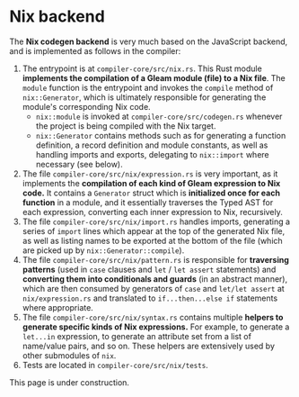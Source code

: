# Nix backend

The **Nix codegen backend** is very much based on the JavaScript backend, and is implemented as follows in the compiler:

1. The entrypoint is at `compiler-core/src/nix.rs`. This Rust module **implements the compilation of a Gleam module (file) to a Nix file**. The `module` function is the entrypoint and invokes the `compile` method of `nix::Generator`, which is ultimately responsible for generating the module's corresponding Nix code.
    - `nix::module` is invoked at `compiler-core/src/codegen.rs` whenever the project is being compiled with the Nix target.
    - `nix::Generator` contains methods such as for generating a function definition, a record definition and module constants, as well as handling imports and exports, delegating to `nix::import` where necessary (see below).
2. The file `compiler-core/src/nix/expression.rs` is very important, as it implements the **compilation of each kind of Gleam expression to Nix code.** It contains a `Generator` struct which is **initialized once for each function** in a module, and it essentially traverses the Typed AST for each expression, converting each inner expression to Nix, recursively.
3. The file `compiler-core/src/nix/import.rs` handles imports, generating a series of `import` lines which appear at the top of the generated Nix file, as well as listing names to be exported at the bottom of the file (which are picked up by `nix::Generator::compile`).
4. The file `compiler-core/src/nix/pattern.rs` is responsible for **traversing patterns** (used in `case` clauses and `let` / `let assert` statements) and **converting them into conditionals and guards** (in an abstract manner), which are then consumed by generators of `case` and `let/let assert` at `nix/expression.rs` and translated to `if...then...else if` statements where appropriate.
5. The file `compiler-core/src/nix/syntax.rs` contains multiple **helpers to generate specific kinds of Nix expressions.** For example, to generate a `let...in` expression, to generate an attribute set from a list of name/value pairs, and so on. These helpers are extensively used by other submodules of `nix`.
6. Tests are located in `compiler-core/src/nix/tests`.

This page is under construction.

